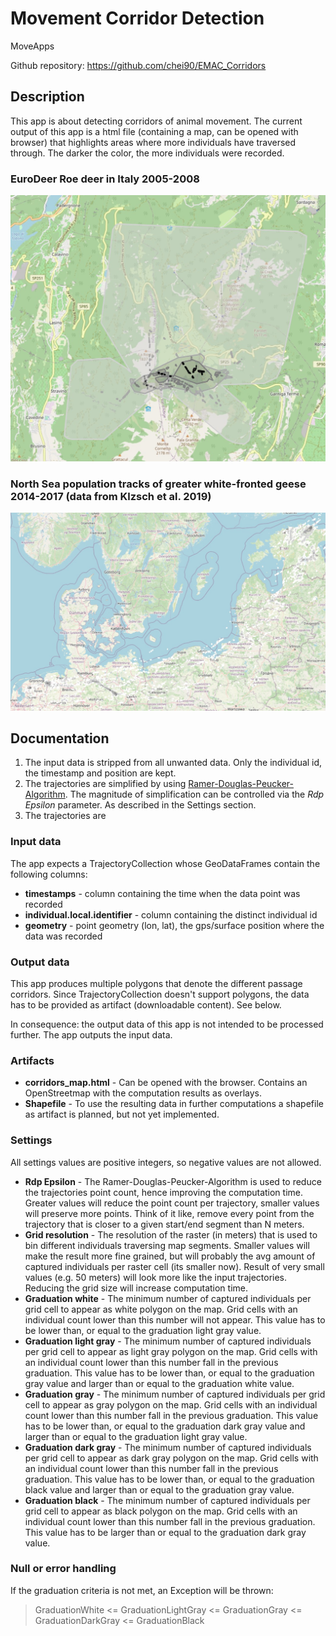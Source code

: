 # Movement Corridor Detection

MoveApps

Github repository: https://github.com/chei90/EMAC_Corridors

## Description

This app is about detecting corridors of animal movement. The current output of this app is a html file (containing a map, can be opened with browser) that highlights areas where more individuals have traversed through. The darker the color, the more individuals were recorded.

### EuroDeer Roe deer in Italy 2005-2008
![EuroDeer](documentation/euro_deer_20m_res.jpg)

### North Sea population tracks of greater white-fronted geese 2014-2017 (data from Klzsch et al. 2019)
![White-fronted geese](documentation/geese.jpg)

## Documentation

1. The input data is stripped from all unwanted data. Only the individual id, the timestamp and position are kept.
2. The trajectories are simplified by using [Ramer-Douglas-Peucker-Algorithm](https://en.wikipedia.org/wiki/Ramer%E2%80%93Douglas%E2%80%93Peucker_algorithm). The magnitude of simplification can be controlled via the *Rdp Epsilon* parameter. As described in the Settings section.
3. The trajectories are 

### Input data

The app expects a TrajectoryCollection whose GeoDataFrames contain the following columns: 

* **timestamps** - column containing the time when the data point was recorded
* **individual.local.identifier** - column containing the distinct individual id
* **geometry** - point geometry (lon, lat), the gps/surface position where the data was recorded

### Output data
This app produces multiple polygons that denote the different passage corridors. Since TrajectoryCollection doesn't support polygons, the data has to be provided as artifact (downloadable content). See below. 

In consequence: the output data of this app is not intended to be processed further. The app outputs the input data.

### Artifacts

* **corridors_map.html** - Can be opened with the browser. Contains an OpenStreetmap with the computation results as overlays. 
* **Shapefile** - To use the resulting data in further computations a shapefile as artifact is planned, but not yet implemented.

### Settings 
All settings values are positive integers, so negative values are not allowed.

* **Rdp Epsilon** - The Ramer-Douglas-Peucker-Algorithm is used to reduce the trajectories point count, hence improving the computation time. Greater values will reduce the point count per trajectory, smaller values will preserve more points. Think of it like, remove every point from the trajectory that is closer to a given start/end segment than N meters.
* **Grid resolution** - The resolution of the raster (in meters) that is used to bin different individuals traversing map segments. Smaller values will make the result more fine grained, but will probably the avg amount of captured individuals per raster cell (its smaller now). Result of very small values (e.g. 50 meters) will look more like the input trajectories. Reducing the grid size will increase computation time.
* **Graduation white** - The minimum number of captured individuals per grid cell to appear as white polygon on the map. Grid cells with an individual count lower than this number will not appear. This value has to be lower than, or equal to the graduation light gray value. 
* **Graduation light gray** - The minimum number of captured individuals per grid cell to appear as light gray polygon on the map. Grid cells with an individual count lower than this number fall in the previous graduation. This value has to be lower than, or equal to the graduation gray value and larger than or equal to the graduation white value.
* **Graduation gray** - The minimum number of captured individuals per grid cell to appear as gray polygon on the map. Grid cells with an individual count lower than this number fall in the previous graduation. This value has to be lower than, or equal to the graduation dark gray value and larger than or equal to the graduation light gray value.
* **Graduation dark gray** - The minimum number of captured individuals per grid cell to appear as dark gray polygon on the map. Grid cells with an individual count lower than this number fall in the previous graduation. This value has to be lower than, or equal to the graduation black value and larger than or equal to the graduation gray value.
* **Graduation black** - The minimum number of captured individuals per grid cell to appear as black polygon on the map. Grid cells with an individual count lower than this number fall in the previous graduation. This value has to be larger than or equal to the graduation dark gray value.

### Null or error handling

If the graduation criteria is not met, an Exception will be thrown:
> GraduationWhite <= GraduationLightGray <= GraduationGray <= GraduationDarkGray <= GraduationBlack